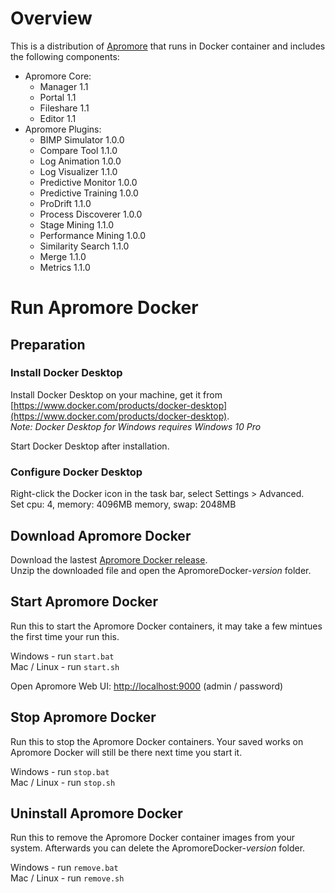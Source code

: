 # Overview
This is a distribution of [Apromore](http://apromore.org/) that runs in Docker container and includes the following components:
* Apromore Core:
  * Manager 1.1
  * Portal 1.1
  * Fileshare 1.1
  * Editor 1.1
* Apromore Plugins:
  * BIMP Simulator 1.0.0
  * Compare Tool 1.1.0
  * Log Animation 1.0.0
  * Log Visualizer 1.1.0
  * Predictive Monitor 1.0.0
  * Predictive Training 1.0.0
  * ProDrift 1.1.0
  * Process Discoverer 1.0.0
  * Stage Mining 1.1.0
  * Performance Mining 1.0.0
  * Similarity Search 1.1.0
  * Merge 1.1.0
  * Metrics 1.1.0

# Run Apromore Docker

## Preparation

### Install Docker Desktop
Install Docker Desktop on your machine, get it from [https://www.docker.com/products/docker-desktop](https://www.docker.com/products/docker-desktop).  
*Note: Docker Desktop for Windows requires Windows 10 Pro*  

Start Docker Desktop after installation.

### Configure Docker Desktop
Right-click the Docker icon in the task bar, select Settings > Advanced.  
Set cpu: 4, memory: 4096MB memory, swap: 2048MB

## Download Apromore Docker
Download the lastest [Apromore Docker release](https://github.com/apromore/ApromoreDocker/releases/latest).  
Unzip the downloaded file and open the ApromoreDocker-*version* folder.  

## Start Apromore Docker
Run this to start the Apromore Docker containers, it may take a few mintues the first time your run this.  

Windows - run `start.bat`  
Mac / Linux - run `start.sh`  

Open Apromore Web UI: [http://localhost:9000](http://localhost:9000) (admin / password)  

## Stop Apromore Docker
Run this to stop the Apromore Docker containers.  Your saved works on Apromore Docker will still be there next time you start it. 

Windows - run `stop.bat`  
Mac / Linux - run `stop.sh`   

## Uninstall Apromore Docker
Run this to remove the Apromore Docker container images from your system.  Afterwards you can delete the ApromoreDocker-*version* folder.

Windows - run `remove.bat`  
Mac / Linux - run `remove.sh`  
